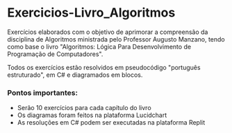 # Exercicios-Livro_Algoritmos

Exercícios elaborados com o objetivo de aprimorar a compreensão da disciplina de Algoritmos ministrada pelo Professor Augusto Manzano, tendo como base o livro "Algoritmos: Lógica Para Desenvolvimento de Programação de Computadores".

Todos os exercícios estão resolvidos em pseudocódigo "português estruturado", em C# e diagramados em blocos.

### Pontos importantes: 
- Serão 10 exercícios para cada capítulo do livro
- Os diagramas foram feitos na plataforma Lucidchart
- As resoluções em C# podem ser executadas na plataforma Replit
